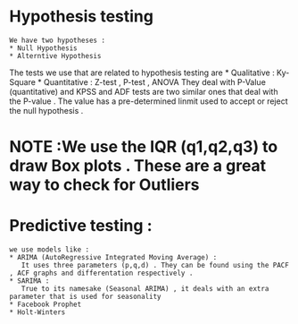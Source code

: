 # Hypothesis testing 
    We have two hypotheses :
    * Null Hypothesis
    * Alterntive Hypothesis
  The tests we use that are related to hypothesis testing are
    * Qualitative  : Ky-Square
    * Quantitative : Z-test , P-test , ANOVA
  They deal with P-Value (quantitative) and KPSS and ADF tests are two similar ones that deal with the P-value . The value has a pre-determined linmit used to 
  accept or reject the null hypothesis . 
  
   # NOTE :We use the IQR (q1,q2,q3) to draw Box plots . These are a great way to check for Outliers

# Predictive testing :    
    we use models like :
    * ARIMA (AutoRegressive Integrated Moving Average) :
       It uses three parameters (p,q,d) . They can be found using the PACF , ACF graphs and differentation respectively .
    * SARIMA :
       True to its namesake (Seasonal ARIMA) , it deals with an extra parameter that is used for seasonality
    * Facebook Prophet
    * Holt-Winters
    


